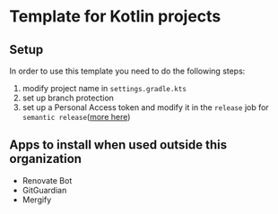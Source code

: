 # Template for Kotlin projects
## Setup

In order to use this template you need to do the following steps:
1. modify project name in `settings.gradle.kts`
2. set up branch protection
3. set up a Personal Access token and modify it in the `release` job for `semantic release`([more here](https://semantic-release.gitbook.io/semantic-release/recipes/ci-configurations/github-actions#pushing-package.json-changes-to-a-master-branch))

## Apps to install when used outside this organization
- Renovate Bot
- GitGuardian
- Mergify